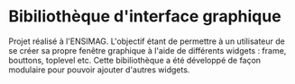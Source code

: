 # Bibiliothèque d'interface graphique

Projet réalisé à l'ENSIMAG. L'objectif étant de permettre à un utilisateur de se créer sa propre fenêtre graphique à l'aide de différents widgets : frame, bouttons, toplevel etc. Cette bibiliothèque a été développé de façon modulaire pour pouvoir ajouter d'autres widgets.
